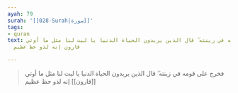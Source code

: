 ```yaml
---
ayah: 79
surah: '[[028-Surah|سورة]]'
tags:
- quran
text: فخرج على قومه في زينته ۖ قال الذين يريدون الحياة الدنيا يا ليت لنا مثل ما أوتي
  قارون إنه لذو حظ عظيم

---
```

> فخرج على قومه في زينته ۖ قال الذين يريدون الحياة الدنيا يا ليت لنا مثل ما أوتي [[قارون]] إنه لذو حظ عظيم
